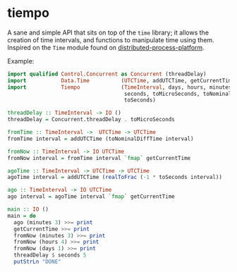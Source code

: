# tiempo

A sane and simple API that sits on top of the `time` library; it
allows the creation of time intervals, and functions to manipulate
time using them. Inspired on the `Time` module found on
[distributed-process-platform](http://github.com/haskell-distributed/distributed-process-platform).

Example:

```haskell
import qualified Control.Concurrent as Concurrent (threadDelay)
import           Data.Time          (UTCTime, addUTCTime, getCurrentTime)
import           Tiempo             (TimeInterval, days, hours, minutes,
                                     seconds, toMicroSeconds, toNominalDiffTime,
                                     toSeconds)

threadDelay :: TimeInterval -> IO ()
threadDelay = Concurrent.threadDelay . toMicroSeconds

fromTime :: TimeInterval ->  UTCTime -> UTCTime
fromTime interval = addUTCTime (toNominalDiffTime interval)

fromNow :: TimeInterval -> IO UTCTime
fromNow interval = fromTime interval `fmap` getCurrentTime

agoTime :: TimeInterval -> UTCTime -> UTCTime
agoTime interval = addUTCTime (realToFrac (-1 * toSeconds interval))

ago :: TimeInterval -> IO UTCTime
ago interval = agoTime interval `fmap` getCurrentTime

main :: IO ()
main = do
  ago (minutes 3) >>= print
  getCurrentTime >>= print
  fromNow (minutes 3) >>= print
  fromNow (hours 4) >>= print
  fromNow (days 1) >>= print
  threadDelay $ seconds 5
  putStrLn "DONE"
```

